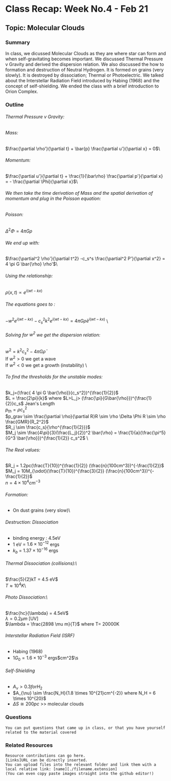 
# Class Recap: Week No.4 - Feb 21
## Topic: Molecular Clouds

### Summary
In class, we dicussed Molecular Clouds as they are where star can form and when self-gravitating becomes important. We discussed Thermal Pressure v Gravity and derived the dispersion relation. We also discussed the how to formation and destruction of Neutral Hydrogen. It is formed on grains (very slowly). It is destroyed by dissociation; Thermal or Photoelectric. We talked about the Interstellar Radiation Field introduced by Habing (1968) and the concept of self-shielding. We ended the class with a brief introduction to Orion Complex.

### Outline 

###### Thermal Pressure v Gravity:
###### Mass:
$\frac{\partial \rho'}{\partial t} + \bar{p} \frac{\partial u'}{\partial x} = 0$\
###### Momentum:
$\frac{\partial u'}{\partial t} + \frac{1}{\bar\rho} \frac{\partial p'}{\partial x} = - \frac{\partial \Phi}{\partial x}$\

###### We then take the time derivation of Mass and the spatial derivation of momentum and plug in the Poisson equation:
###### Poisson:
$\Delta^2 \Phi = 4\pi G \rho$ 

###### We end up with:
$\frac{\partial^2 \rho'}{\partial t^2} -c_s^s \frac{\partial^2 P'}{\partial x^2} = 4 \pi G \bar{\rho} \rho'$\
###### Using the relationship:
$\rho (x,t) \propto e^{i(wt-kx)}$ 
###### The equations goes to :
$-w^2 e^{i(wt-kx)} - c_s^2 k^2 e^{i(wt-kx)} = 4 \pi G \bar{\rho}e^{i(wt-kx)}$ \
###### Solving for $w^2$ we get the dispersion relation:
$w^2 = k^2c_s^2 - 4 \pi G \bar{\rho}$\
If $w^2>0$ we get a wave\
If $w^2<0$ we get a growth (instability) \

###### To find the thresholds for the unstable modes:
$k_j=(\frac{ 4 \pi G \bar{\rho}}{c_s^2})^{\frac{1}{2}}$  \
$L = \frac{2\pi}{k}$ where $L>L_j> (\frac{\pi}{G\bar{\rho}})^{\frac{1}{2}}c_s$  Jean's Length \
$p_{th} = \rho c_s^2$ \
$p_grav \sim \frac{\partial \rho}{\partial R}R \sim \rho \Delta \Phi R \sim \rho \frac{GMR}{R_2^2}$ \
$R_j \sim \frac{c_s}{\rho^{\frac{1}{2}}}$ \
$M_j \sim  \frac{4\pi}{3}(\frac{L_j}{2})^2 \bar{\rho} = \frac{1}{a}(\frac{\pi^5}{G^3 \bar{\rho}})^{\frac{1}{2}} c_s^2$ \

###### The Real values:
$R_j = 1.2pc(\frac{T}{10})^{\frac{1}{2}} (\frac{n}{100cm^3})^{-\frac{1}{2}}$ \
$M_j = 10M_{\odot}(\frac{T}{10})^{\frac{3}{2}} (\frac{n}{100cm^3})^{-\frac{1}{2}}$ \
$n =4 \times 10^4 cm^{-3}$ 

###### Formation:
* On dust grains (very slow)\

###### Destruction: Dissociation
* binding energy : 4.5eV
* 1 eV = $1.6 \times 10^{-12}$ ergs
* $k_b$ = $1.37 \times 10^{-16}$ ergs
###### Thermal Dissociation (collisions):\
$\frac{5}{2}kT = 4.5 eV$\
$T \approx 10^4 K$\
###### Photo Dissociation:\
$\frac{hc}{\lambda} = 4.5eV$ \
$\lambda = 0.2 \mu m$ [UV] \
$\lambda = \frac{2898 \mu m}{T}$  where T= 20000K
###### Interstellar Radiation Field (ISRF)
* Habing (1968)
* $1G_0 = 1.6 \times 10^{-3}$ ergs\$cm^2$\s
###### Self-Shielding
* $A_{\nu} > 0.3 for H_2$
* $A_{\nu} \sim \frac{N_H}{1.8 \times 10^{21}cm^{-2}} where N_H = 6 \times 10^{20}$
* $\Delta S \cong 200pc$ >> molecular clouds








### Questions 
```
You can put questions that came up in class, or that you have yourself related to the material covered
```

### Related Resources
```
Resource contributions can go here.  
[Links]URL can be directly inserted.
You can upload files into the relevant folder and link them with a local relative link: [name][./filename.extension]
(You can even copy paste images straight into the github editor!)
```


